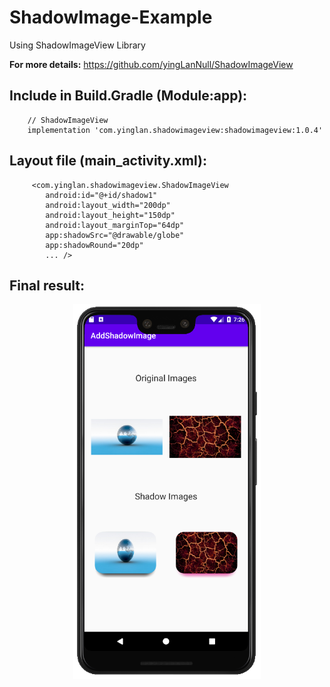 # ShadowImage-Example
Using ShadowImageView Library

**For more details:** https://github.com/yingLanNull/ShadowImageView

## Include in Build.Gradle (Module:app):

```
    // ShadowImageView
    implementation 'com.yinglan.shadowimageview:shadowimageview:1.0.4'
```


## Layout file (main_activity.xml):

```
     <com.yinglan.shadowimageview.ShadowImageView
        android:id="@+id/shadow1"
        android:layout_width="200dp"
        android:layout_height="150dp"
        android:layout_marginTop="64dp"
        app:shadowSrc="@drawable/globe"
        app:shadowRound="20dp"
        ... />
```



## Final result:
<p align = "center">
<img src="/images/01.png" width="300">
</p>
